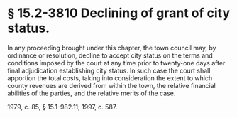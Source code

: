# § 15.2-3810 Declining of grant of city status.

<p>In any proceeding brought under this chapter, the town council may, by ordinance or resolution, decline to accept city status on the terms and conditions imposed by the court at any time prior to twenty-one days after final adjudication establishing city status. In such case the court shall apportion the total costs, taking into consideration the extent to which county revenues are derived from within the town, the relative financial abilities of the parties, and the relative merits of the case.</p><p>1979, c. 85, § 15.1-982.11; 1997, c. 587.</p>